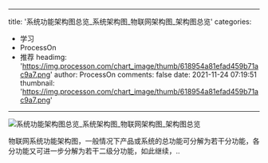 
---
title: '系统功能架构图总览_系统架构图_物联网架构图_架构图总览'
categories: 
 - 学习
 - ProcessOn
 - 推荐
headimg: 'https://img.processon.com/chart_image/thumb/618954a81efad459b71ac9a7.png'
author: ProcessOn
comments: false
date: 2021-11-24 07:19:51
thumbnail: 'https://img.processon.com/chart_image/thumb/618954a81efad459b71ac9a7.png'
---

<div>   
<img class="thumb" alt="系统功能架构图总览_系统架构图_物联网架构图_架构图总览" src="https://img.processon.com/chart_image/thumb/618954a81efad459b71ac9a7.png" referrerpolicy="no-referrer">
<p>物联网系统功能架构图，一般情况下产品或系统的总功能可分解为若干分功能，各分功能又可进一步分解为若干二级分功能，如此继续，..</p>  
</div>
            